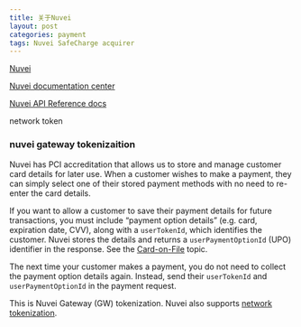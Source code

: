 ```yaml
---
title: 关于Nuvei
layout: post
categories: payment
tags: Nuvei SafeCharge acquirer
---
```


[Nuvei](https://www.nuvei.com/)

[Nuvei documentation center](https://docs.nuvei.com/documentation/home/)

[Nuvei API Reference docs](https://docs.nuvei.com/api/main/indexMain_v1_0.html?json#Introduction)



network token



### nuvei gateway tokenizaition

Nuvei has PCI accreditation that allows us to store and manage customer card details for later use. When a customer wishes to make a payment, they can simply select one of their stored payment methods with no need to re-enter the card details.

If you want to allow a customer to save their payment details for future transactions, you must include “payment option details” (e.g. card, expiration date, CVV), along with a `userTokenId`, which identifies the customer. Nuvei stores the details and returns a `userPaymentOptionId` (UPO) identifier in the response. See the [Card-on-File](https://docs.nuvei.com/?p=2732) topic.

The next time your customer makes a payment, you do not need to collect the payment option details again. Instead, send their `userTokenId` and `userPaymentOptionId` in the payment request.

This is Nuvei Gateway (GW) tokenization. Nuvei also supports [network tokenization](https://docs.nuvei.com/?p=497121).